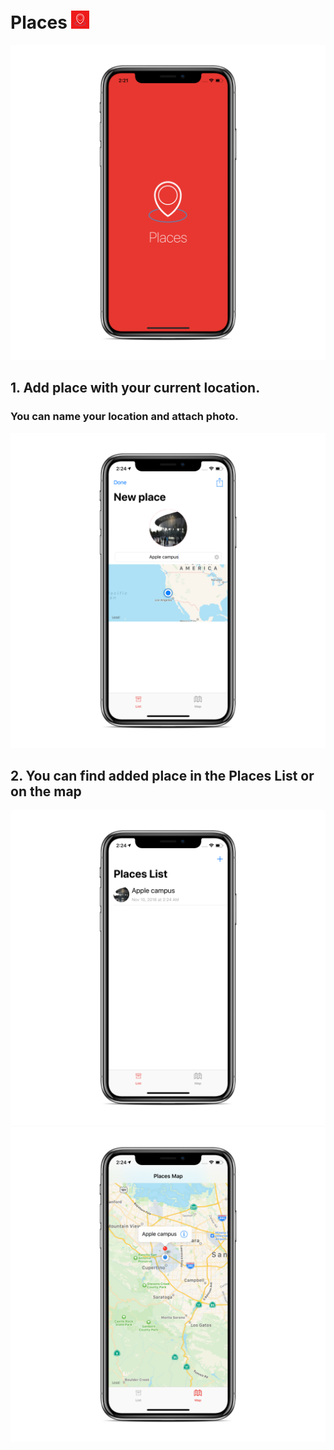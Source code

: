 # Places ![Logo](https://github.com/AlexeyVoronov96/Places/blob/master/Places/Assets.xcassets/AppIcon.appiconset/Icon-App-29x29%401x.png)
![LaunchScreen](https://github.com/AlexeyVoronov96/Places/blob/master/Screenshots/LaunchScreen.png)
## 1. Add place with your current location. 
### You can name your location and attach photo.
![PlaceAddingScreen](https://github.com/AlexeyVoronov96/Places/blob/master/Screenshots/PlaceAddingScreen.png)
## 2. You can find added place in the Places List or on the map
![PlacesList](https://github.com/AlexeyVoronov96/Places/blob/master/Screenshots/PlacesListScreen.png)
![PlacesMap](https://github.com/AlexeyVoronov96/Places/blob/master/Screenshots/PlacesMapScreen.png)
